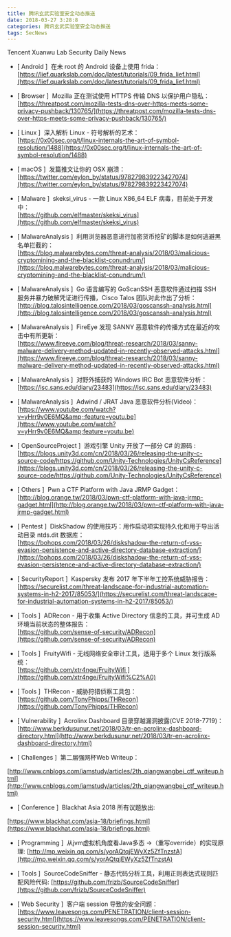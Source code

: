 ```yaml
---
title: 腾讯玄武实验室安全动态推送
date: 2018-03-27 3:28:8
categories: 腾讯玄武实验室安全动态推送
tags: SecNews
---
```


Tencent Xuanwu Lab Security Daily News  
* [ Android ]  在未 root 的 Android 设备上使用 frida：   
[https://lief.quarkslab.com/doc/latest/tutorials/09_frida_lief.html](https://lief.quarkslab.com/doc/latest/tutorials/09_frida_lief.html)  

* [ Browser ]  Mozilla 正在测试使用 HTTPS 传输 DNS 以保护用户隐私：   
[https://threatpost.com/mozilla-tests-dns-over-https-meets-some-privacy-pushback/130765/](https://threatpost.com/mozilla-tests-dns-over-https-meets-some-privacy-pushback/130765/)  

* [ Linux ]  深入解析 Linux - 符号解析的艺术：   
[https://0x00sec.org/t/linux-internals-the-art-of-symbol-resolution/1488](https://0x00sec.org/t/linux-internals-the-art-of-symbol-resolution/1488)  

* [ macOS ]  发篇推文让你的 OSX 崩溃：   
[https://twitter.com/eylon_by/status/978279839223427074](https://twitter.com/eylon_by/status/978279839223427074)  

* [ Malware ]  skeksi_virus - 一款 Linux X86_64 ELF 病毒，目前处于开发中：   
[https://github.com/elfmaster/skeksi_virus](https://github.com/elfmaster/skeksi_virus)  

* [ MalwareAnalysis ]  利用浏览器恶意进行加密货币挖矿的脚本是如何逃避黑名单拦截的：   
[https://blog.malwarebytes.com/threat-analysis/2018/03/malicious-cryptomining-and-the-blacklist-conundrum/](https://blog.malwarebytes.com/threat-analysis/2018/03/malicious-cryptomining-and-the-blacklist-conundrum/)  

* [ MalwareAnalysis ]  Go 语言编写的 GoScanSSH 恶意软件通过扫描 SSH 服务并暴力破解凭证进行传播，Cisco Talos 团队对此作出了分析：   
[http://blog.talosintelligence.com/2018/03/goscanssh-analysis.html](http://blog.talosintelligence.com/2018/03/goscanssh-analysis.html)  

* [ MalwareAnalysis ]  FireEye 发现 SANNY 恶意软件的传播方式在最近的攻击中有所更新：   
[https://www.fireeye.com/blog/threat-research/2018/03/sanny-malware-delivery-method-updated-in-recently-observed-attacks.html](https://www.fireeye.com/blog/threat-research/2018/03/sanny-malware-delivery-method-updated-in-recently-observed-attacks.html)  

* [ MalwareAnalysis ]  对野外捕获的 Windows IRC Bot 恶意软件分析：   
[https://isc.sans.edu/diary/23483](https://isc.sans.edu/diary/23483)  

* [ MalwareAnalysis ]  Adwind / JRAT Java 恶意软件分析(Video)：   
[https://www.youtube.com/watch?v=yHrr9v0E6MQ&amp;;feature=youtu.be](https://www.youtube.com/watch?v=yHrr9v0E6MQ&amp;feature=youtu.be)  

* [ OpenSourceProject ]  游戏引擎 Unity 开放了一部分 C# 的源码 :   
[https://blogs.unity3d.com/cn/2018/03/26/releasing-the-unity-c-source-code/https://github.com/Unity-Technologies/UnityCsReference](https://blogs.unity3d.com/cn/2018/03/26/releasing-the-unity-c-source-code/https://github.com/Unity-Technologies/UnityCsReference)  

* [ Others ]  Pwn a CTF Platform with Java JRMP Gadget：   
[http://blog.orange.tw/2018/03/pwn-ctf-platform-with-java-jrmp-gadget.html](http://blog.orange.tw/2018/03/pwn-ctf-platform-with-java-jrmp-gadget.html)  

* [ Pentest ]  DiskShadow 的使用技巧：用作启动项实现持久化和用于导出活动目录 ntds.dit 数据库：   
[https://bohops.com/2018/03/26/diskshadow-the-return-of-vss-evasion-persistence-and-active-directory-database-extraction/](https://bohops.com/2018/03/26/diskshadow-the-return-of-vss-evasion-persistence-and-active-directory-database-extraction/)  

* [ SecurityReport ]  Kaspersky 发布 2017 年下半年工控系统威胁报告：   
[https://securelist.com/threat-landscape-for-industrial-automation-systems-in-h2-2017/85053/](https://securelist.com/threat-landscape-for-industrial-automation-systems-in-h2-2017/85053/)  

* [ Tools ]  ADRecon - 用于收集 Active Directory 信息的工具，并可生成 AD 环境当前状态的整体报告：   
[https://github.com/sense-of-security/ADRecon](https://github.com/sense-of-security/ADRecon)  

* [ Tools ]  FruityWifi - 无线网络安全审计工具，适用于多个 Linux 发行版系统：   
[https://github.com/xtr4nge/FruityWifi ](https://github.com/xtr4nge/FruityWifi%C2%A0)  

* [ Tools ]  THRecon - 威胁狩猎侦察工具包：   
[https://github.com/TonyPhipps/THRecon](https://github.com/TonyPhipps/THRecon)  

* [ Vulnerability ]  Acrolinx Dashboard 目录穿越漏洞披露(CVE 2018-7719)：   
[http://www.berkdusunur.net/2018/03/tr-en-acrolinx-dashboard-directory.html](http://www.berkdusunur.net/2018/03/tr-en-acrolinx-dashboard-directory.html)  

* [ Challenges ]  第二届强网杯Web Writeup：
 
[http://www.cnblogs.com/iamstudy/articles/2th_qiangwangbei_ctf_writeup.html](http://www.cnblogs.com/iamstudy/articles/2th_qiangwangbei_ctf_writeup.html)  

* [ Conference ]  Blackhat Asia 2018 所有议题放出:

[https://www.blackhat.com/asia-18/briefings.html](https://www.blackhat.com/asia-18/briefings.html)  

* [ Programming ]  从jvm虚拟机角度看Java多态 -&gt;（重写override）的实现原理: 
[http://mp.weixin.qq.com/s/yorAQtqjEWyXz5ZfTnzstA](http://mp.weixin.qq.com/s/yorAQtqjEWyXz5ZfTnzstA)  

* [ Tools ]  SourceCodeSniffer - 静态代码分析工具，利用正则表达式规则匹配风险代码: 
[https://github.com/frizb/SourceCodeSniffer](https://github.com/frizb/SourceCodeSniffer)  

* [ Web Security ]  客户端 session 导致的安全问题： 
[https://www.leavesongs.com/PENETRATION/client-session-security.html](https://www.leavesongs.com/PENETRATION/client-session-security.html)  

